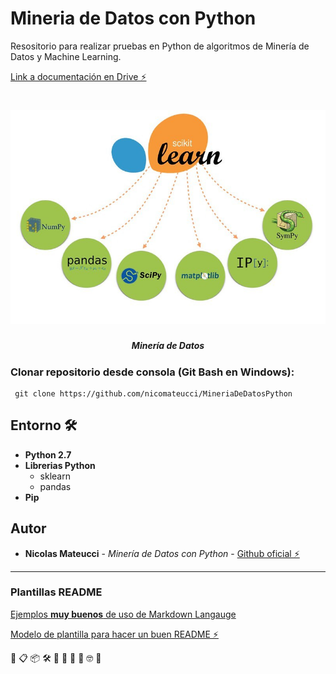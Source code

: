# Mineria de Datos con Python

Resositorio para realizar pruebas en Python de algoritmos de Minería de Datos y Machine Learning.

[Link a documentación en Drive ⚡️](https://drive.google.com/open?id=1SF5qrml1lvR954akoj2bEdc8R59YGFW2)
<h1 align="center">
  <img src="img/scikit.jpg" alt="logo_mineria">
</h1>
<h5 align="center">Minería de Datos</h5>

### Clonar repositorio desde consola (Git Bash en Windows):
```
 git clone https://github.com/nicomateucci/MineriaDeDatosPython

```

## Entorno 🛠️

* **Python 2.7**
* **Librerias Python**
    * sklearn
    * pandas
* **Pip**

## Autor

* **Nicolas Mateucci** - *Minería de Datos con Python* - [Github oficial ⚡️](https://github.com/nicomateucci)

--------------------------------------------------------

### Plantillas README

[Ejemplos **muy buenos** de uso de Markdown Langauge](https://github.com/ricval/Documentacion/blob/master/Guias/GitHub/mastering-markdown.md#ejemplos)

[Modelo de plantilla para hacer un buen README ⚡️](https://gist.github.com/Villanuevand/6386899f70346d4580c723232524d35a)



🚀 📋 📦 🛠️ 📄 🎁 📢 🍺 🤓 🔧
